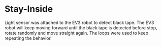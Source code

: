 # Stay-Inside
Light sensor was attached to the EV3 robot to detect black tape. The EV3 robot will keep moving forward until the black tape is detected before stop, rotate randomly and move straight again. The loops were used to keep repeating the behavior.
